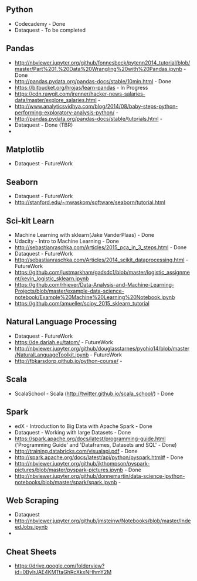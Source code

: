 
Python
--------------------

* Codecademy - Done
* Dataquest - To be completed

Pandas
-------------------

* http://nbviewer.jupyter.org/github/fonnesbeck/pytenn2014_tutorial/blob/master/Part%201.%20Data%20Wrangling%20with%20Pandas.ipynb - Done
* http://pandas.pydata.org/pandas-docs/stable/10min.html - Done
* https://bitbucket.org/hrojas/learn-pandas - In Progress
* https://cdn.rawgit.com/jrenner/hacker-news-salaries-data/master/explore_salaries.html - 
* http://www.analyticsvidhya.com/blog/2014/08/baby-steps-python-performing-exploratory-analysis-python/ - 
* http://pandas.pydata.org/pandas-docs/stable/tutorials.html - 
* Dataquest - Done (TBR)
* 

Matplotlib
-----------------------

* Dataquest - FutureWork

Seaborn
--------------------

* Dataquest - FutureWork
* http://stanford.edu/~mwaskom/software/seaborn/tutorial.html

Sci-kit Learn
------------------------

* Machine Learning with sklearn(Jake VanderPlaas) - Done
* Udacity - Intro to Machine Learning - Done
* http://sebastianraschka.com/Articles/2015_pca_in_3_steps.html - Done
* Dataquest - FutureWork
* http://sebastianraschka.com/Articles/2014_scikit_dataprocessing.html - FutureWork
* https://github.com/justmarkham/gadsdc1/blob/master/logistic_assignment/kevin_logistic_sklearn.ipynb
* https://github.com/rhiever/Data-Analysis-and-Machine-Learning-Projects/blob/master/example-data-science-notebook/Example%20Machine%20Learning%20Notebook.ipynb
* https://github.com/amueller/scipy_2015_sklearn_tutorial

Natural Language Processing
-------------------------------------

* Dataquest - FutureWork
* https://de.dariah.eu/tatom/ - FutureWork
* http://nbviewer.jupyter.org/github/douglasstarnes/pyohio14/blob/master/NaturalLanguageToolkit.ipynb - FutureWork
* http://fbkarsdorp.github.io/python-course/ - 

Scala
-----------------------------

* ScalaSchool - Scala (http://twitter.github.io/scala_school/) - Done

Spark
---------------------------

* edX - Introduction to Big Data with Apache Spark - Done
* Dataquest - Working with large Datasets - Done
* https://spark.apache.org/docs/latest/programming-guide.html ('Programming Guide' and 'Dataframes, Datasets and SQL' - Done)
* http://training.databricks.com/visualapi.pdf - Done
* http://spark.apache.org/docs/latest/api/python/pyspark.html# - Done
* http://nbviewer.jupyter.org/github/jkthompson/pyspark-pictures/blob/master/pyspark-pictures.ipynb - Done
* http://nbviewer.jupyter.org/github/donnemartin/data-science-ipython-notebooks/blob/master/spark/spark.ipynb - 

Web Scraping
------------------------

* Dataquest
* http://nbviewer.jupyter.org/github/jmsteinw/Notebooks/blob/master/IndeedJobs.ipynb
* 

Cheat Sheets
---------------------------
* https://drive.google.com/folderview?id=0ByIrJAE4KMTtaGhRcXkxNHhmY2M
